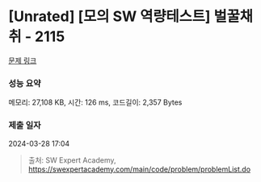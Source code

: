 # [Unrated] [모의 SW 역량테스트] 벌꿀채취 - 2115 

[문제 링크](https://swexpertacademy.com/main/code/problem/problemDetail.do?contestProbId=AV5V4A46AdIDFAWu) 

### 성능 요약

메모리: 27,108 KB, 시간: 126 ms, 코드길이: 2,357 Bytes

### 제출 일자

2024-03-28 17:04



> 출처: SW Expert Academy, https://swexpertacademy.com/main/code/problem/problemList.do